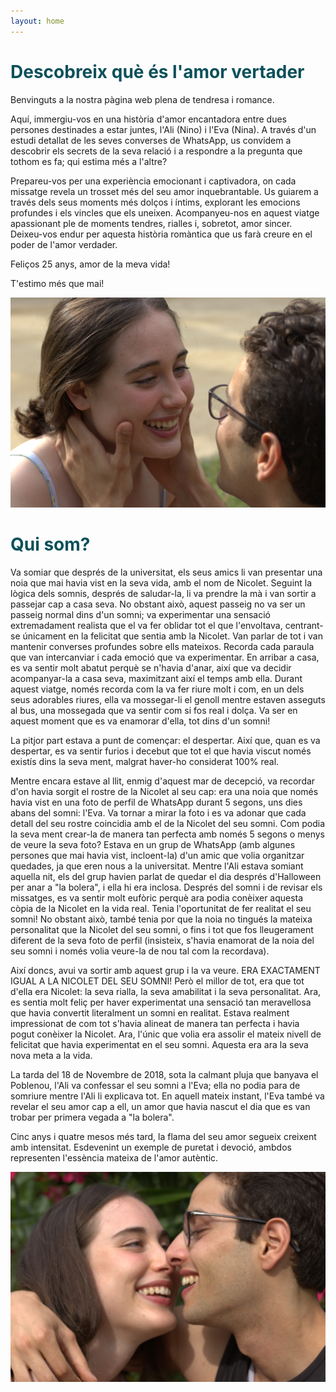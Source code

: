 ```yaml
---
layout: home
---
```


# <span style="color: #0c505a;">Descobreix què és l'amor vertader</span>

<p>
Benvinguts a la nostra pàgina web plena de tendresa i romance. 
</p>
<p>
Aquí, immergiu-vos en una història d'amor encantadora entre dues persones destinades a estar juntes, l'Ali (Nino) i l'Eva (Nina). A través d'un estudi detallat de les seves converses de WhatsApp, us convidem a descobrir els secrets de la seva relació i a respondre a la pregunta que tothom es fa; qui estima més a l'altre? 
</p>
<p>
Prepareu-vos per una experiència emocionant i captivadora, on cada missatge revela un trosset més del seu amor inquebrantable. Us guiarem a través dels seus moments més dolços i íntims, explorant les emocions profundes i els vincles que els uneixen. Acompanyeu-nos en aquest viatge apassionant ple de moments tendres, rialles i, sobretot, amor sincer. Deixeu-vos endur per aquesta història romàntica que us farà creure en el poder de l'amor verdader. 
</p>
<p>
Feliços 25 anys, amor de la meva vida! 
</p>
<p>
T'estimo més que mai!
</p>
<p>
</p>

<div style="text-align: center;">
  <img src="assets/img/smile.jpg" alt="Grouping is an important step to make things simpler">
</div>


# <span style="color: #0c505a;">Qui som?</span>

<p>
Va somiar que després de la universitat, els seus amics li van presentar una noia que mai havia vist en la seva vida, amb el nom de Nicolet. Seguint la lògica dels somnis, després de saludar-la, li va prendre la mà i van sortir a passejar cap a casa seva. No obstant això, aquest passeig no va ser un passeig normal dins d'un somni; va experimentar una sensació extremadament realista que el va fer oblidar tot el que l'envoltava, centrant-se únicament en la felicitat que sentia amb la Nicolet. Van parlar de tot i van mantenir converses profundes sobre ells mateixos. Recorda cada paraula que van intercanviar i cada emoció que va experimentar. En arribar a casa, es va sentir molt abatut perquè se n'havia d'anar, així que va decidir acompanyar-la a casa seva, maximitzant així el temps amb ella. Durant aquest viatge, només recorda com la va fer riure molt i com, en un dels seus adorables riures, ella va mossegar-li el genoll mentre estaven asseguts al bus, una mossegada que va sentir com si fos real i dolça. Va ser en aquest moment que es va enamorar d'ella, tot dins d'un somni!
</p>
<p>
La pitjor part estava a punt de començar: el despertar. Així que, quan es va despertar, es va sentir furios i decebut que tot el que havia viscut només existís dins la seva ment, malgrat haver-ho considerat 100% real.
</p>
<p>
Mentre encara estave al llit, enmig d'aquest mar de decepció, va recordar d'on havia sorgit el rostre de la Nicolet al seu cap: era una noia que només havia vist en una foto de perfil de WhatsApp durant 5 segons, uns dies abans del somni: l'Eva. Va tornar a mirar la foto i es va adonar que cada detall del seu rostre coincidia amb el de la Nicolet del seu somni. Com podia la seva ment crear-la de manera tan perfecta amb només 5 segons o menys de veure la seva foto? Estava en un grup de WhatsApp (amb algunes persones que mai havia vist, incloent-la) d'un amic que volia organitzar quedades, ja que eren nous a la universitat. Mentre l'Ali estava somiant aquella nit, els del grup havien parlat de quedar el dia després d'Halloween per anar a "la bolera", i ella hi era inclosa. Després del somni i de revisar els missatges, es va sentir molt eufòric perquè ara podia conèixer aquesta còpia de la Nicolet en la vida real. Tenia l'oportunitat de fer realitat el seu somni! No obstant això, també tenia por que la noia no tingués la mateixa personalitat que la Nicolet del seu somni, o fins i tot que fos lleugerament diferent de la seva foto de perfil (insisteix, s'havia enamorat de la noia del seu somni i només volia veure-la de nou tal com la recordava).
</p>
<p>
Així doncs, avui va sortir amb aquest grup i la va veure. ERA EXACTAMENT IGUAL A LA NICOLET DEL SEU SOMNI! Però el millor de tot, era que tot d'ella era Nicolet: la seva rialla, la seva amabilitat i la seva personalitat. Ara, es sentia molt feliç per haver experimentat una sensació tan meravellosa que havia convertit literalment un somni en realitat. Estava realment impressionat de com tot s'havia alineat de manera tan perfecta i havia pogut conèixer la Nicolet. Ara, l'únic que volia era assolir el mateix nivell de felicitat que havia experimentat en el seu somni. Aquesta era ara la seva nova meta a la vida.
</p>
<p>
La tarda del 18 de Novembre de 2018, sota la calmant pluja que banyava el Poblenou, l'Ali va confessar el seu somni a l'Eva; ella no podia para de somriure mentre l'Ali li explicava tot. En aquell mateix instant, l'Eva també va revelar el seu amor cap a ell, un amor que havia nascut el dia que es van trobar per primera vegada a "la bolera".
</p>
<p>
Cinc anys i quatre mesos més tard, la flama del seu amor segueix creixent amb intensitat. Esdevenint un exemple de puretat i devoció, ambdos representen l'essència mateixa de l'amor autèntic.
</p>
<p>
</p>


<div style="text-align: center;">
  <img src="assets/img/Dream.jpg" alt="Grouping is an important step to make things simpler">
</div>


